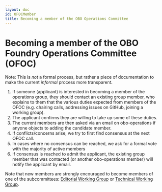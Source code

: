 ```yaml
---
layout: doc
id: OFOCMember
title: Becoming a member of the OBO Operations Committee
---
```


# Becoming a member of the OBO Foundry Operations Committee (OFOC)

Note: This is _not_ a formal process, but rather a piece of documentation to make the current _informal_ process more transparent. 

1. If someone (applicant) is interested in becoming a member of the operations group, they should contact an existing group member, 
who explains to them that the various duties expected from members of the OFOC (e.g. chairing calls, addressing issues on GitHub, joining a working group).
2. The applicant confirms they are willing to take up some of these duties.
3. The current members are then asked via an email on obo-operations if anyone objects to adding the candidate member. 
4. If conflicts/concerns arise, we try to first find consensus at the next OFOC call. 
5. In cases where no consensus can be reached, we ask for a formal vote with the majority of active members
6. If consensus is reached to admit the applicant, the existing group member that was contacted (or another obo-operations member) will notify the applicant by email. 

Note that new members are strongly encouraged to  become members of one of the subcommittees: [Editorial Working Group](https://obofoundry.org/docs/EditorialWG.html)
 or [Technical Working Group](https://obofoundry.org/docs/TechnicalWG.html). 
